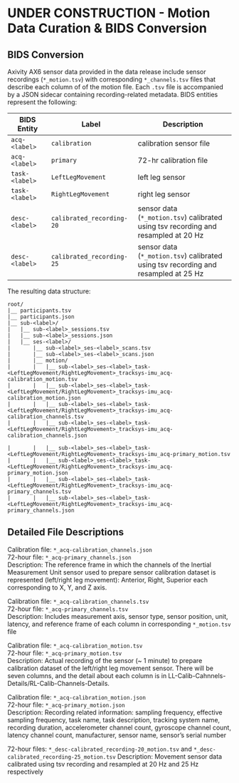 # UNDER CONSTRUCTION - Motion Data Curation & BIDS Conversion

## BIDS Conversion
Axivity AX6 sensor data provided in the data release include sensor recordings (`*_motion.tsv`) with corresponding `*_channels.tsv` files that describe each column of of the motion file. Each `.tsv` file is accompanied by a JSON sidecar containing recording-related metadata. BIDS entities represent the following:

|       BIDS Entity   |    Label      |   Description  |   
| ------------------  | ------------- | -----------------  |  
| `acq-<label>`       | `calibration` | calibration sensor file |  
| `acq-<label>`       | `primary` | 72-hr calibration file |  
| `task-<label>`       | `LeftLegMovement` | left leg sensor |  
| `task-<label>`       | `RightLegMovement` | right leg sensor |  
| `desc-<label>`       | `calibrated_recording-20` | sensor data (`*_motion.tsv`) calibrated<br>using tsv recording and resampled at 20 Hz |  
| `desc-<label>`       | `calibrated_recording-25` | sensor data (`*_motion.tsv`) calibrated<br>using tsv recording and resampled at 25 Hz |  

The resulting data structure:
```
root/  
|__ participants.tsv  
|__ participants.json  
|__ sub-<label>/  
|   |__ sub-<label>_sessions.tsv  
|   |__ sub-<label>_sessions.json  
|   |__ ses-<label>/  
|       |__ sub-<label>_ses-<label>_scans.tsv  
|       |__ sub-<label>_ses-<label>_scans.json  
|       |__ motion/  
|       |   |__ sub-<label>_ses-<label>_task-<LeftLegMovement/RightLegMovement>_tracksys-imu_acq-calibration_motion.tsv  
|       |   |__ sub-<label>_ses-<label>_task-<LeftLegMovement/RightLegMovement>_tracksys-imu_acq-calibration_motion.json
|       |   |__ sub-<label>_ses-<label>_task-<LeftLegMovement/RightLegMovement>_tracksys-imu_acq-calibration_channels.tsv  
|       |   |__ sub-<label>_ses-<label>_task-<LeftLegMovement/RightLegMovement>_tracksys-imu_acq-calibration_channels.json

|       |   |__ sub-<label>_ses-<label>_task-<LeftLegMovement/RightLegMovement>_tracksys-imu_acq-primary_motion.tsv  
|       |   |__ sub-<label>_ses-<label>_task-<LeftLegMovement/RightLegMovement>_tracksys-imu_acq-primary_motion.json
|       |   |__ sub-<label>_ses-<label>_task-<LeftLegMovement/RightLegMovement>_tracksys-imu_acq-primary_channels.tsv  
|       |   |__ sub-<label>_ses-<label>_task-<LeftLegMovement/RightLegMovement>_tracksys-imu_acq-primary_channels.json
```

## Detailed File Descriptions
Calibration file: `*_acq-calibration_channels.json`     
72-hour file: `*_acq-primary_channels.json`     
Description: The reference frame in which the channels of the Inertial Measurement Unit sensor used to prepare sensor calibration dataset is represented (left/right leg movement): Anterior, Right, Superior each corresponding to X, Y, and Z axis.

Calibration file: `*_acq-calibration_channels.tsv`     
72-hour file: `*_acq-primary_channels.tsv`     
Description: Includes measurement axis, sensor type, sensor position, unit, latency, and reference frame of each column in corresponding `*_motion.tsv` file   

Calibration file: `*_acq-calibration_motion.tsv`     
72-hour file: `*_acq-primary_motion.tsv`     
Description: Actual recording of the sensor (~ 1 minute) to prepare calibration dataset of the left/right leg movement sensor. There will be seven columns, and the detail about each column is in LL-Calib-Cahnnels-Details/RL-Calib-Channels-Details.

Calibration file: `*_acq-calibration_motion.json`     
72-hour file: `*_acq-primary_motion.json`     
Description: Recording related information: sampling frequency, effective sampling frequency, task name, task description, tracking system name, recording duration, accelerometer channel count, gyroscope channel count, latency channel count, manufacturer, sensor name, sensor’s serial number   

72-hour files: `*_desc-calibrated_recording-20_motion.tsv` and `*_desc-calibrated_recording-25_motion.tsv`
Description:  Movement sensor data calibrated using tsv recording and resampled at 20 Hz and 25 Hz respectively




